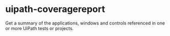 # uipath-coveragereport
Get a summary of the applications, windows and controls referenced in one or more UiPath tests or projects.
